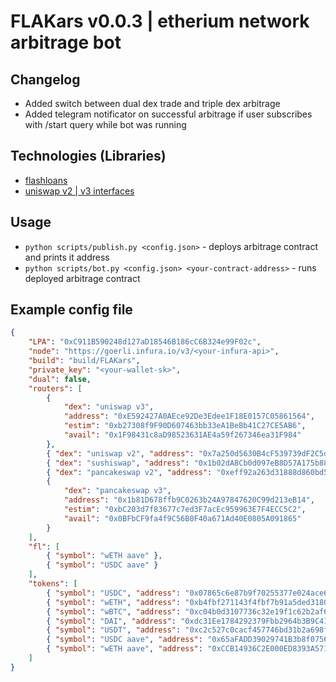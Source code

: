 # FLAKars v0.0.3 | etherium network arbitrage bot
## Changelog
- Added switch between dual dex trade and triple dex arbitrage
- Added telegram notificator on successful arbitrage if user subscribes with /start query while bot was running
## Technologies (Libraries)
- <a href="https://aave.com">flashloans</a>
- <a href="https://uniswap.org">uniswap v2 | v3 interfaces</a>
## Usage
- `python scripts/publish.py <config.json>` - deploys arbitrage contract and prints it address
- `python scripts/bot.py <config.json> <your-contract-address>` - runs deployed arbitrage contract
## Example config file
```json
{
    "LPA": "0xC911B590248d127aD18546B186cC6B324e99F02c",
    "node": "https://goerli.infura.io/v3/<your-infura-api>",
    "build": "build/FLAKars",
    "private_key": "<your-wallet-sk>",
    "dual": false,
    "routers": [
        {
            "dex": "uniswap v3",
            "address": "0xE592427A0AEce92De3Edee1F18E0157C05861564",
            "estim": "0xb27308f9F90D607463bb33eA1BeBb41C27CE5AB6",
            "avail": "0x1F98431c8aD98523631AE4a59f267346ea31F984"
        },
        { "dex": "uniswap v2", "address": "0x7a250d5630B4cF539739dF2C5dAcb4c659F2488D" },
        { "dex": "sushiswap", "address": "0x1b02dA8Cb0d097eB8D57A175b88c7D8b47997506" },
        { "dex": "pancakeswap v2", "address": "0xeff92a263d31888d860bd50809a8d171709b7b1c" },
        {
            "dex": "pancakeswap v3",
            "address": "0x1b81D678ffb9C0263b24A97847620C99d213eB14",
            "estim": "0xbC203d7f83677c7ed3F7acEc959963E7F4ECC5C2",
            "avail": "0x0BFbCF9fa4f9C56B0F40a671Ad40E0805A091865"
        }
    ],
    "fl": [
        { "symbol": "wETH aave" },
        { "symbol": "USDC aave" }
    ],
    "tokens": [
        { "symbol": "USDC", "address": "0x07865c6e87b9f70255377e024ace6630c1eaa37f" },
        { "symbol": "wETH", "address": "0xb4fbf271143f4fbf7b91a5ded31805e42b2208d6" },
        { "symbol": "wBTC", "address": "0xc04b0d3107736c32e19f1c62b2af67be61d63a05" },
        { "symbol": "DAI", "address": "0xdc31Ee1784292379Fbb2964b3B9C4124D8F89C60" },
        { "symbol": "USDT", "address": "0xc2c527c0cacf457746bd31b2a698fe89de2b6d49" },
        { "symbol": "USDC aave", "address": "0x65aFADD39029741B3b8f0756952C74678c9cEC93" },
        { "symbol": "wETH aave", "address": "0xCCB14936C2E000ED8393A571D15A2672537838Ad" }
    ]
}
``` 